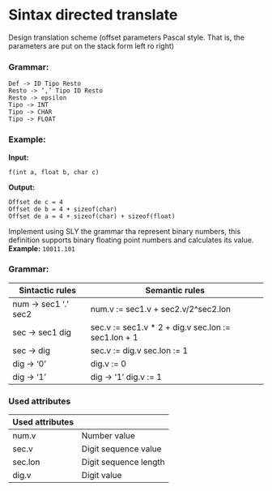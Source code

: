 # Sintax directed translate

Design translation scheme (offset parameters Pascal style. That is, the parameters are put on the stack form left ro right)

### Grammar:

```
Def -> ID Tipo Resto
Resto -> ‘,’ Tipo ID Resto
Resto -> epsilon
Tipo -> INT
Tipo -> CHAR
Tipo -> FLOAT
```

### Example:

**Input:**

`f(int a, float b, char c)`

**Output:**

```
Offset de c = 4
Offset de b = 4 + sizeof(char)
Offset de a = 4 + sizeof(char) + sizeof(float)

```


Implement using SLY the grammar tha represent binary numbers, this definition supports binary floating point numbers and calculates its value. **Example:**
`10011.101`

### Grammar:

| Sintactic rules     | Semantic rules                                      |
|---------------------|-----------------------------------------------------|
| num → sec1 ‘.’ sec2 | num.v := sec1.v + sec2.v/2^sec2.lon                 |
| sec → sec1 dig      | sec.v := sec1.v * 2 + dig.v sec.lon := sec1.lon + 1 |
| sec → dig           | sec.v := dig.v sec.lon := 1                         |
| dig → ‘0’           | dig.v := 0                                          |
| dig → ‘1’           | dig → ‘1’ dig.v := 1                                |

### Used attributes

| Used attributes |                       |
|-----------------|-----------------------|
| num.v           | Number value          |
| sec.v           | Digit sequence value  |
| sec.lon         | Digit sequence length |
| dig.v           | Digit value           |
